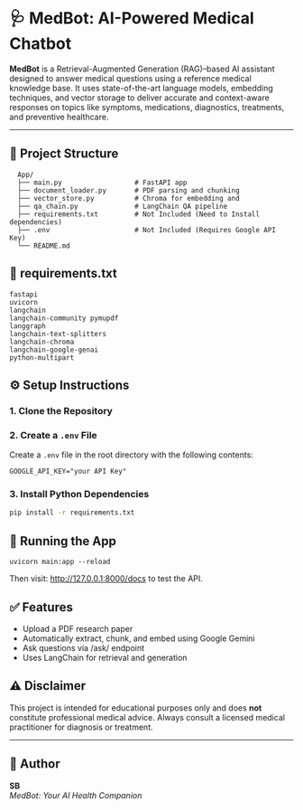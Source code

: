 # 🩺 MedBot: AI-Powered Medical Chatbot

**MedBot** is a Retrieval-Augmented Generation (RAG)–based AI assistant designed to answer medical questions using a reference medical knowledge base. It uses state-of-the-art language models, embedding techniques, and vector storage to deliver accurate and context-aware responses on topics like symptoms, medications, diagnostics, treatments, and preventive healthcare.

---


## 🧱 Project Structure


      App/
      ├── main.py                  # FastAPI app
      ├── document_loader.py       # PDF parsing and chunking
      ├── vector_store.py          # Chroma for embedding and 
      ├── qa_chain.py              # LangChain QA pipeline
      ├── requirements.txt         # Not Included (Need to Install dependencies)
      ├── .env                     # Not Included (Requires Google API Key)
      └── README.md                

## 📄 requirements.txt

    fastapi
    uvicorn
    langchain
    langchain-community pymupdf
    langgraph
    langchain-text-splitters
    langchain-chroma
    langchain-google-genai
    python-multipart

## ⚙️ Setup Instructions

### 1. Clone the Repository

### 2. Create a `.env` File

Create a `.env` file in the root directory with the following contents:

```env
GOOGLE_API_KEY="your API Key"
```

### 3. Install Python Dependencies

```bash
pip install -r requirements.txt
```



## 🚀 Running the App

    uvicorn main:app --reload

  Then visit: http://127.0.0.1:8000/docs to test the API.

## ✅ Features
- Upload a PDF research paper
- Automatically extract, chunk, and embed using Google Gemini
- Ask questions via /ask/ endpoint
- Uses LangChain for retrieval and generation
  


## ⚠️ Disclaimer

This project is intended for educational purposes only and does **not** constitute professional medical advice. Always consult a licensed medical practitioner for diagnosis or treatment.

---

## 🙌 Author

**SB**  
*MedBot: Your AI Health Companion*
